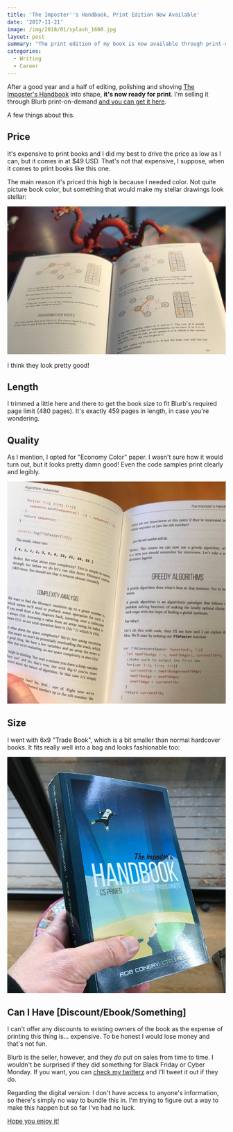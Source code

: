```yaml
---
title: 'The Imposter''s Handbook, Print Edition Now Available'
date: '2017-11-21'
image: /img/2018/01/splash_1600.jpg
layout: post
summary: "The print edition of my book is now available through print-on-demand at Blurb.com. Quality paper and a perfect size, a great holiday gift."
categories:
  - Writing
  - Career
---
```


After a good year and a half of editing, polishing and shoving [The Imposter's Handbook](https://bigmachine.io/products/the-imposters-handbook) into shape, **it's now ready for print**. I'm selling it through Blurb print-on-demand [and you can get it here](http://www.blurb.com/b/8278746-the-imposter-s-handbook).

A few things about this.

## Price

It's expensive to print books and I did my best to drive the price as low as I can, but it comes in at $49 USD. That's not that expensive, I suppose, when it comes to print books like this one.

The main reason it's priced this high is because I needed color. Not quite picture book color, but something that would make my stellar drawings look stellar:

![](/img/phys_3.jpg)

I think they look pretty good!

## Length

I trimmed a little here and there to get the book size to fit Blurb's required page limit (480 pages). It's exactly 459 pages in length, in case you're wondering.

## Quality

As I mention, I opted for "Economy Color" paper. I wasn't sure how it would turn out, but it looks pretty damn good! Even the code samples print clearly and legibly.

![](/img/phys_2.jpg)

## Size

I went with 6x9 "Trade Book", which is a bit smaller than normal hardcover books. It fits really well into a bag and looks fashionable too:

![](/img/phys_1.jpg)

## Can I Have \[Discount/Ebook/Something\]

I can't offer any discounts to existing owners of the book as the expense of printing this thing is... expensive. To be honest I would lose money and that's not fun.

Blurb is the seller, however, and they _do_ put on sales from time to time. I wouldn't be surprised if they did something for Black Friday or Cyber Monday. If you want, you can [check my twitterz](https://twitter.com/robconery) and I'll tweet it out if they do.

Regarding the digital version: I don't have access to anyone's information, so there's simply no way to bundle this in. I'm trying to figure out a way to make this happen but so far I've had no luck.

[Hope you enjoy it!](http://www.blurb.com/b/8278746-the-imposter-s-handbook)
